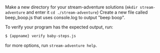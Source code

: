 Make a new directory for your stream-adventure solutions (`mkdir stream-adventure` and enter it `cd ./stream-adventure`)
Create a new file called beep_boop.js that uses console.log to output "beep boop".

To verify your program has the expected output, run:

```sh
$ {appname} verify baby-steps.js
```

for more options, run `stream-adventure help`.
